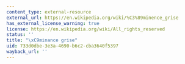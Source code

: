 ```yaml
---
content_type: external-resource
external_url: https://en.wikipedia.org/wiki/%C3%89minence_grise
has_external_license_warning: true
license: https://en.wikipedia.org/wiki/All_rights_reserved
status: ''
title: "\xC9minance grise"
uid: 733d0dbe-3e3a-4690-b6c2-cba3640f5397
wayback_url: ''
---
```

